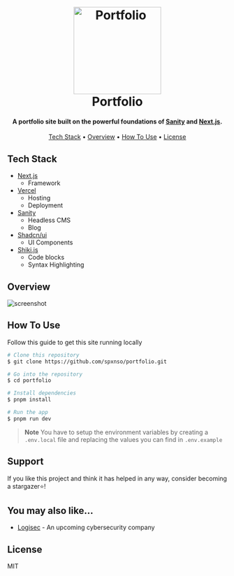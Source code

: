 <h1 align="center">
  <br>
  <a href="https://spxnso.dev"><img src="https://avatars.githubusercontent.com/u/146754550?v=4" alt="Portfolio" width="200"></a>
  <br>
  Portfolio
  <br>
</h1>

<h4 align="center">A portfolio site built on the powerful foundations of <a href="https://sanity.io" target="_blank">Sanity</a> and <a href="https://nextjs.org" target="_blank">Next.js</a>.</h4>

<p align="center">
  <a href="#tech-stack">Tech Stack</a> •
  <a href="#overview">Overview</a> •
  <a href="#how-to-use">How To Use</a> •
  <a href="#license">License</a>
</p>

## Tech Stack

- [Next.js](https://nextjs.org)
  - Framework
- [Vercel](https://vercel.com)
  - Hosting
  - Deployment
- [Sanity](https://sanity.io)
  - Headless CMS
  - Blog
- [Shadcn/ui](https://ui.shadcn.com)
  - UI Components
- [Shiki.js](https://shiki.style)
  - Code blocks
  - Syntax Highlighting

## Overview

![screenshot](./public/assets/preview.png)

## How To Use

Follow this guide to get this site running locally

```bash
# Clone this repository
$ git clone https://github.com/spxnso/portfolio.git

# Go into the repository
$ cd portfolio

# Install dependencies
$ pnpm install

# Run the app
$ pnpm run dev
```

> **Note**
> You have to setup the environment variables by creating a `.env.local` file and replacing the values you can find in `.env.example`

## Support

If you like this project and think it has helped in any way, consider becoming a stargazer⭐!

## You may also like...

- [Logisec](https://logisec.net) - An upcoming cybersecurity company

## License

MIT
